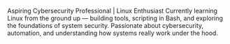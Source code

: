 Aspiring Cybersecurity Professional | Linux Enthusiast
Currently learning Linux from the ground up — building tools, scripting in Bash, and exploring the foundations of system security. Passionate about cybersecurity, automation, and understanding how systems really work under the hood.
